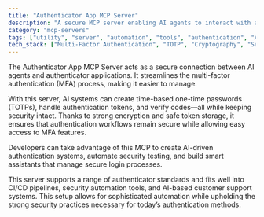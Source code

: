 ```yaml
---
title: "Authenticator App MCP Server"
description: "A secure MCP server enabling AI agents to interact with authenticator apps for multi-factor authentication workflows."
category: "mcp-servers"
tags: ["utility", "server", "automation", "tools", "authentication", "AI integration", "MFA", "TOTP management"]
tech_stack: ["Multi-Factor Authentication", "TOTP", "Cryptography", "Security Automation", "AI Agents", "CI/CD", "Security Testing"]
---
```


The Authenticator App MCP Server acts as a secure connection between AI agents and authenticator applications. It streamlines the multi-factor authentication (MFA) process, making it easier to manage.

With this server, AI systems can create time-based one-time passwords (TOTPs), handle authentication tokens, and verify codes—all while keeping security intact. Thanks to strong encryption and safe token storage, it ensures that authentication workflows remain secure while allowing easy access to MFA features.

Developers can take advantage of this MCP to create AI-driven authentication systems, automate security testing, and build smart assistants that manage secure login processes.

This server supports a range of authenticator standards and fits well into CI/CD pipelines, security automation tools, and AI-based customer support systems. This setup allows for sophisticated automation while upholding the strong security practices necessary for today’s authentication methods.
